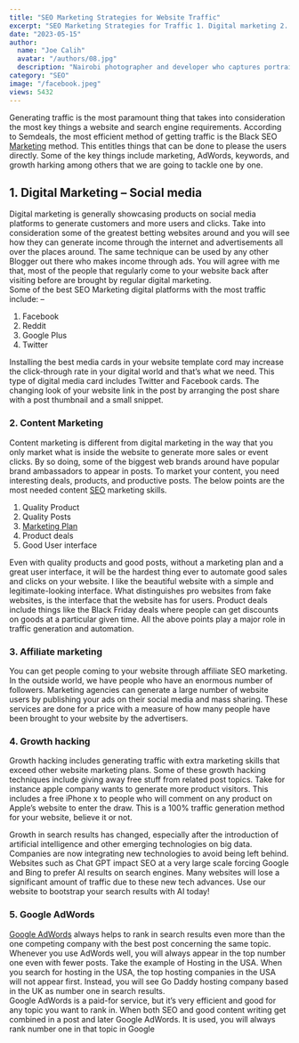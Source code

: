 ```yaml
---
title: "SEO Marketing Strategies for Website Traffic"
excerpt: "SEO Marketing Strategies for Traffic 1. Digital marketing 2. content marketing 3. Affiliate Marketing 4. Growth hacking 5. Google Adwords"
date: "2023-05-15"
author:
  name: "Joe Calih"
  avatar: "/authors/08.jpg"
  description: "Nairobi photographer and developer who captures portraiture, landscapes, weddings, and photo studios."
category: "SEO"
image: "/facebook.jpeg"
views: 5432
---
```



Generating traffic is the most paramount thing that takes into consideration the most key things a website and search engine requirements. According to Semdeals, the most efficient method of getting traffic is the Black SEO [Marketing](/category/marketing/) method. This entitles things that can be done to please the users directly. Some of the key things include marketing, AdWords, keywords, and growth harking among others that we are going to tackle one by one.

## 1. Digital Marketing – Social media

Digital marketing is generally showcasing products on social media platforms to generate customers and more users and clicks. Take into consideration some of the greatest betting websites around and you will see how they can generate income through the internet and advertisements all over the places around. The same technique can be used by any other Blogger out there who makes income through ads. You will agree with me that, most of the people that regularly come to your website back after visiting before are brought by regular digital marketing.  
Some of the best SEO Marketing digital platforms with the most traffic include: –

1.  Facebook
2.  Reddit
3.  Google Plus
4.  Twitter

Installing the best media cards in your website template cord may increase the click-through rate in your digital world and that’s what we need. This type of digital media card includes Twitter and Facebook cards. The changing look of your website link in the post by arranging the post share with a post thumbnail and a small snippet.

### 2. Content Marketing

Content marketing is different from digital marketing in the way that you only market what is inside the website to generate more sales or event clicks. By so doing, some of the biggest web brands around have popular brand ambassadors to appear in posts. To market your content, you need interesting deals, products, and productive posts. The below points are the most needed content [SEO](/category/seo/) marketing skills.

1.  Quality Product
2.  Quality Posts
3.  [Marketing Plan](https://joecalih.co.ke/category/marketing/)
4.  Product deals
5.  Good User interface

Even with quality products and good posts, without a marketing plan and a great user interface, it will be the hardest thing ever to automate good sales and clicks on your website. I like the beautiful website with a simple and legitimate-looking interface. What distinguishes pro websites from fake websites, is the interface that the website has for users. Product deals include things like the Black Friday deals where people can get discounts on goods at a particular given time. All the above points play a major role in traffic generation and automation.

### 3. Affiliate marketing

You can get people coming to your website through affiliate SEO marketing. In the outside world, we have people who have an enormous number of followers. Marketing agencies can generate a large number of website users by publishing your ads on their social media and mass sharing. These services are done for a price with a measure of how many people have been brought to your website by the advertisers.

### 4. Growth hacking

Growth hacking includes generating traffic with extra marketing skills that exceed other website marketing plans. Some of these growth hacking techniques include giving away free stuff from related post topics. Take for instance apple company wants to generate more product visitors. This includes a free iPhone x to people who will comment on any product on Apple’s website to enter the draw. This is a 100% traffic generation method for your website, believe it or not.

Growth in search results has changed, especially after the introduction of artificial intelligence and other emerging technologies on big data. Companies are now integrating new technologies to avoid being left behind. Websites such as Chat GPT impact SEO at a very large scale forcing Google and Bing to prefer AI results on search engines. Many websites will lose a significant amount of traffic due to these new tech advances. Use our website to bootstrap your search results with AI today!

### 5. Google AdWords

[Google AdWords](https://ads.google.com/home/tools/keyword-planner/) always helps to rank in search results even more than the one competing company with the best post concerning the same topic. Whenever you use AdWords well, you will always appear in the top number one even with fewer posts. Take the example of Hosting in the USA. When you search for hosting in the USA, the top hosting companies in the USA will not appear first. Instead, you will see Go Daddy hosting company based in the UK as number one in search results.  
Google AdWords is a paid-for service, but it’s very efficient and good for any topic you want to rank in. When both SEO and good content writing get combined in a post and later Google AdWords. It is used, you will always rank number one in that topic in Google
